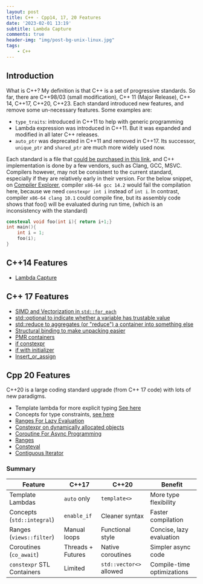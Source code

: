 ```yaml
---
layout: post
title: C++ - Cpp14, 17, 20 Features
date: '2023-02-01 13:19'
subtitle: Lambda Capture
comments: true
header-img: "img/post-bg-unix-linux.jpg"
tags:
    - C++
---
```


## Introduction

What is C++? My definition is that C++ is a set of progressive standards. So far, there are C++98/03 (small modification), C++ 11 (Major Release), C++ 14, C++17, C++20, C++23. Each standard introduced new features, and remove some un-necessary features. Some examples are:

- `type_traits`: introduced in C++11 to help with generic programming
- Lambda expression was introduced in C++11. But it was expanded and modified in all later C++ releases.
- `auto_ptr` was deprecated in C++11 and removed in C++17. Its successor, `unique_ptr` and `shared_ptr` are much more widely used now.

Each standard is a file that [could be purchased in this link](https://isocpp.org/std/the-standard), and C++ implementation is done by a few vendors, such as Clang, GCC, MSVC. Compilers however, may not be consistent to the current standard, especially if they are relatively early in their version. For the below snippet, on [Compiler Explorer](https://godbolt.org/), compiler `x86-64 gcc 14.2` would fail the compilation here, because we need `constexpr int i` instead of `int i`. In contrast, compiler `x86-64 clang 10.1` could compile fine, but its assembly code shows that foo() will be evaluated during run time, (which is an inconsistency with the standard)

```cpp
consteval void foo(int i){ return i+1;}
int main(){
    int i = 1;
    foo(i);
}
```


## C++14 Features

- [Lambda Capture](https://ricojia.github.io/2023/02/13/cpp-functions-lambda/)

## C++ 17 Features

- [SIMD and Vectorization in `std::for_each`](https://ricojia.github.io/2023/02/19/cpp-multithreading/)
- [std::optional to indicate whether a variable has trustable value](https://ricojia.github.io/2023/01/05/cpp-datatypes/)
- [std::reduce to aggregates (or "reduce") a container into something else](https://ricojia.github.io/2023/01/20/cpp-algorithm-functions/)
- [Structural binding to make unpacking easier](https://ricojia.github.io/2023/01/05/cpp-datatypes/)
- [PMR containers](https://ricojia.github.io/2023/01/28/cpp-containers/)
- [if constexpr](https://ricojia.github.io/2023/02/01/cpp-constness/)
- [if with initializer](https://ricojia.github.io/2023/01/15/cpp-control-flow/)
- [Insert_or_assign](https://ricojia.github.io/2023/01/28/cpp-containers/)

## Cpp 20 Features

C++20 is a large coding standard upgrade (from C++ 17 code) with lots of new paradigms.

- Template lambda for more explicit typing [See here](https://ricojia.github.io/2023/02/13/cpp-functions-lambda/)
- Concepts for type constraints, [see here](https://ricojia.github.io/2023/02/10/cpp-templates/)
- [Ranges For Lazy Evaluation](https://ricojia.github.io/2023/01/15/cpp-control-flow/)
- [Constexpr on dynamically allocated objects](https://ricojia.github.io/2023/02/01/cpp-constness/)
- [Coroutine For Async Programming](https://ricojia.github.io/2023/02/20/cpp-coroutine/)
- [Ranges](https://ricojia.github.io/2023/01/15/cpp-control-flow/)
- [Consteval](https://ricojia.github.io/2023/02/01/cpp-constness/)
- [Contiguous Iterator](https://ricojia.github.io/2023/03/06/cpp-iterators/)

### Summary

| Feature                     | C++17                  | C++20                     | Benefit                         |
|-----------------------------|------------------------|---------------------------|---------------------------------|
| Template Lambdas            | `auto` only           | `template<>`              | More type flexibility          |
| Concepts (`std::integral`)  | `enable_if`           | Cleaner syntax            | Faster compilation             |
| Ranges (`views::filter`)    | Manual loops          | Functional style          | Concise, lazy evaluation       |
| Coroutines (`co_await`)     | Threads + Futures     | Native coroutines         | Simpler async code             |
| `constexpr` STL Containers  | Limited               | `std::vector<>` allowed   | Compile-time optimizations     |
